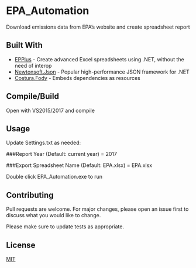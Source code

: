 # EPA_Automation

Download emissions data from EPA’s website and create spreadsheet report

## Built With

* [EPPlus](https://github.com/JanKallman/EPPlus) - Create advanced Excel spreadsheets using .NET, without the need of interop
* [Newtonsoft.Json](https://www.newtonsoft.com/json) - Popular high-performance JSON framework for .NET
* [Costura.Fody](https://github.com/Fody/Costura) - Embeds dependencies as resources

## Compile/Build

Open with VS2015/2017 and compile

## Usage

Update Settings.txt as needed:

###Report Year (Default: current year) = 2017

###Export Spreadsheet Name (Default: EPA.xlsx) = EPA.xlsx


Double click EPA_Automation.exe to run

## Contributing

Pull requests are welcome. For major changes, please open an issue first to discuss what you would like to change.

Please make sure to update tests as appropriate.

## License
[MIT](https://choosealicense.com/licenses/mit/)
